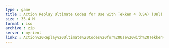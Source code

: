 ```yaml
---
type : game
title : Action Replay Ultimate Codes for Use with Tekken 4 (USA) (Unl)
size : 35.4 M
format : iso
archive : zip
server : myrient
link2 : Action%20Replay%20Ultimate%20Codes%20for%20Use%20with%20Tekken%204%20%28USA%29%20%28Unl%29
---
```

